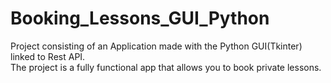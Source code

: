 # Booking_Lessons_GUI_Python
Project consisting of an Application made with the Python GUI(Tkinter) linked to Rest API. <br>
The project is a fully functional app that allows you to book private lessons.
